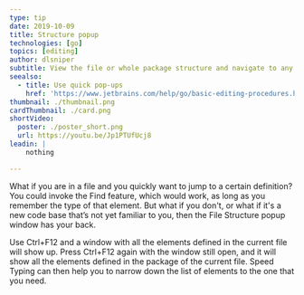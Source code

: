 ```yaml
---
type: tip
date: 2019-10-09
title: Structure popup
technologies: [go]
topics: [editing]
author: dlsniper
subtitle: View the file or whole package structure and navigate to any element
seealso:
  - title: Use quick pop-ups
    href: 'https://www.jetbrains.com/help/go/basic-editing-procedures.html#quick_popups'
thumbnail: ./thumbnail.png
cardThumbnail: ./card.png
shortVideo:
  poster: ./poster_short.png
  url: https://youtu.be/Jp1PTUfUcj8
leadin: |
    nothing

---
```


What if you are in a file and you quickly want to jump to a certain definition? You 
could invoke the Find feature, which would work, as long as you remember the type of 
that element. But what if you don't, or what if it's a new code base that’s not yet 
familiar to you, then the File Structure popup window has your back.

Use Ctrl+F12 and a window with all the elements defined in the current file will 
show up. Press Ctrl+F12 again with the window still open, and it will show all the 
elements defined in the package of the current file. Speed Typing can then help you 
to narrow down the list of elements to the one that you need.